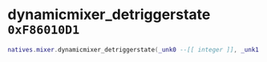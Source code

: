 # dynamicmixer_detriggerstate `0xF86010D1`

```lua
natives.mixer.dynamicmixer_detriggerstate(_unk0 --[[ integer ]], _unk1 --[[ integer ]])
```